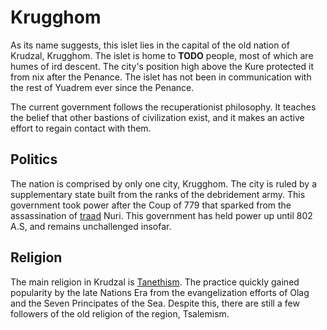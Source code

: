 # Krugghom
As its name suggests, this islet lies in the capital of the old nation of Krudzal, Krugghom.
The islet is home to **TODO** people, most of which are humes<!-- TODO. Link. --> of ird descent.
The city's position high above the Kure protected it from nix<!-- [nix](TODO) --> after the Penance<!-- [Penance](TODO) -->.
The islet has not been in communication with the rest of Yuadrem ever since the Penance.

The current government follows the recuperationist philosophy.
It teaches the belief that other bastions of civilization exist, and it makes an active effort to regain contact with them.

## Politics
The nation is comprised by only one city, Krugghom.
The city is ruled by a supplementary state<!-- [supplementary state](TODO) --> built from the ranks of the debridement army<!-- [debridement army](TODO) -->.
This government took power after the Coup of 779<!-- [Coup of 779](TODO) --> that sparked from the assassination of [traad](../../nations/krudzal/political_hierarchy) Nuri<!-- [Nuri](TODO) -->.
This government has held power up until 802 A.S, and remains unchallenged insofar.

<!-- In the year 779 AS, the last [traad](../../../nations/krudzal/hierarchy), [Nuri](TODO), was assassinated by a lieutenant of the [militia](TODO), [Sulrech Witherslayer](TODO).
This led to a short-lived civil war, out of which a [supplementary state](TODO) rose from the [debridement army](TODO).
Due to a lack of political stability, this government has held power for about 2 decades. -->

## Religion
The main religion in Krudzal is [Tanethism](../../religions/tanethism).
The practice quickly gained popularity by the late Nations Era<!-- [Nations Era](TODO) --> from the evangelization efforts of Olag<!-- [Olag](TODO) --> and the Seven Principates of the Sea<!-- [Seven Principates of the Sea](TODO) -->.
Despite this, there are still a few followers of the old religion of the region, Tsalemism<!-- [Tsalemism](TODO) -->.
